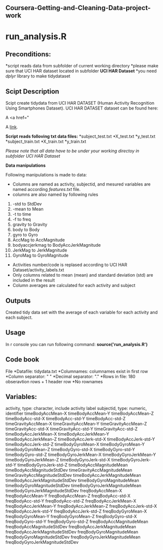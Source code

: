 
Coursera-Getting-and-Cleaning-Data-project-work
------------------------------------------------
run_analysis.R
==============

Preconditions:
-----------
*script reads data from subfolder of current working directory
*please make sure that UCI HAR dataset located in subfolder <strong>UCI HAR Dataset</strong>
*you need <em>dplyr</em> library to make tidydataset

Scipt Description
-----------------
Scipt create tidydata from UCI HAR DATASET (Human Activity Recognition Using Smartphones Dataset).
UCI HAR DATASET  dataset can be found here: <p>A <a href="<p>A <a href="https://d396qusza40orc.cloudfront.net/getdata%2Fprojectfiles%2FUCI%20HAR%20Dataset.zip ">link</a>.</p>

<strong>Script reads folloving txt data files:</strong>
*subject_test.txt
*X_test.txt
*y_test.txt
*subject_train.txt
*X_train.txt
*y_train.txt

<em>Please note that all data have to be under your working directoy in subfolder UCI HAR Dataset</em>

<strong>Data manipulations</strong>

Following manipulations is made to data:
<ul>
<li>Columns are named as activity, subjectid, and mesured variables are named according <em>features.txt</em> file.</li>
<li>columns are also named by following rules</li>
</ul>
<ol>
<li>-std to StdDev</li>
<li>-mean to Mean</li>
<li>-t to time</li>
<li>-f to freq</li>
<li>gravity to Gravity</li>
<li>body to Body</li>
<li>gyro to Gyro</li>
<li>AccMag to AccMagnitude</li>
<li>bodyaccjerkmag to BodyAccJerkMagnitude</li>
<li>JerkMag to JerkMagnitude</li>
<li>GyroMag to GyroMagnitude</li>
</ol>
<ul>
<li>Activities number/code is replased according to UCI HAR Dataset/activity_labels.txt</li>
<li>Only columns related to mean (mean) and standard deviation (std) are included in the result</li>
<li>Column averages are calculated for each activity and subject</li>
</ul>

Outputs
-------
Created tidy data set with the average of each variable for each activity and each subject.

Usage
-----
In r console you can run following command:
<strong>source('run_analysis.R')</strong>

Code book
---------
File
*Datafile: tidydata.txt
*Columnames: columnames exist in first row
*Column separator: " "
*Decimal separator: "."
*Rows in file: 180 obseravtion rows + 1 header row
*No rownames

Variables:
----------
activity, type: character, include activity label
subjectid, type: numeric, identifier
timeBodyAccMean-X
timeBodyAccMean-Y
timeBodyAccMean-Z
timeBodyAcc-std-X
timeBodyAcc-std-Y
timeBodyAcc-std-Z
timeGravityAccMean-X
timeGravityAccMean-Y
timeGravityAccMean-Z
timeGravityAcc-std-X
timeGravityAcc-std-Y
timeGravityAcc-std-Z
timeBodyAccJerkMean-X
timeBodyAccJerkMean-Y
timeBodyAccJerkMean-Z
timeBodyAccJerk-std-X
timeBodyAccJerk-std-Y
timeBodyAccJerk-std-Z
timeBodyGyroMean-X
timeBodyGyroMean-Y
timeBodyGyroMean-Z
timeBodyGyro-std-X
timeBodyGyro-std-Y
timeBodyGyro-std-Z
timeBodyGyroJerkMean-X
timeBodyGyroJerkMean-Y
timeBodyGyroJerkMean-Z
timeBodyGyroJerk-std-X
timeBodyGyroJerk-std-Y
timeBodyGyroJerk-std-Z
timeBodyAccMagnitudeMean
timeBodyAccMagnitudeStdDev
timeGravityAccMagnitudeMean
timeGravityAccMagnitudeStdDev
timeBodyAccJerkMagnitudeMean
timeBodyAccJerkMagnitudeStdDev
timeBodyGyroMagnitudeMean
timeBodyGyroMagnitudeStdDev
timeBodyGyroJerkMagnitudeMean
timeBodyGyroJerkMagnitudeStdDev
freqBodyAccMean-X
freqBodyAccMean-Y
freqBodyAccMean-Z
freqBodyAcc-std-X
freqBodyAcc-std-Y
freqBodyAcc-std-Z
freqBodyAccJerkMean-X
freqBodyAccJerkMean-Y
freqBodyAccJerkMean-Z
freqBodyAccJerk-std-X
freqBodyAccJerk-std-Y
freqBodyAccJerk-std-Z
freqBodyGyroMean-X
freqBodyGyroMean-Y
freqBodyGyroMean-Z
freqBodyGyro-std-X
freqBodyGyro-std-Y
freqBodyGyro-std-Z
freqBodyAccMagnitudeMean
freqBodyAccMagnitudeStdDev
freqBodyAccJerkMagnitudeMean
freqBodyAccJerkMagnitudeStdDev
freqBodyGyroMagnitudeMean
freqBodyGyroMagnitudeStdDev
freqBodyGyroJerkMagnitudeMean
freqBodyGyroJerkMagnitudeStdDev